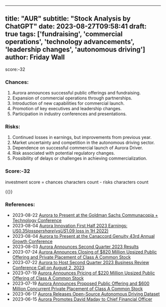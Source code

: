 
---
title: "AUR"
subtitle: "Stock Analysis by ChatGPT"
date: 2023-08-27T09:58:41
draft: true
tags: ['fundraising', 'commercial operations', 'technology advancements', 'leadership changes', 'autonomous driving']
author: Friday Wall
---

score:-32
### Chances:
1. Aurora announces successful public offerings and fundraising.
2. Expansion of commercial operations through partnerships.
3. Introduction of new capabilities for commercial launch.
4. Promotion of key executives and leadership changes.
5. Participation in industry conferences and presentations.
### Risks:
1. Continued losses in earnings, but improvements from previous year.
2. Market uncertainty and competition in the autonomous driving sector.
3. Dependence on successful commercial launch of Aurora Driver.
4. Risk associated with potential regulatory changes.
5. Possibility of delays or challenges in achieving commercialization.
### Score:-32
investment score = chances characters count - risks characters count

{{<tradingview symbol="NASDAQ:AUR">}}
### References:
- 2023-08-22 [Aurora to Present at the Goldman Sachs Communacopia + Technology Conference](https://finance.yahoo.com/news/aurora-present-goldman-sachs-communacopia-130000417.html?.tsrc=rss)
- 2023-08-04 [Aurora Innovation First Half 2023 Earnings: US$0.35 loss per share (vs US$1.09 loss in 1H 2022)](https://finance.yahoo.com/news/aurora-innovation-first-half-2023-100504971.html?.tsrc=rss)
- 2023-08-04 [Aurora to Present at the Canaccord Genuity 43rd Annual Growth Conference](https://finance.yahoo.com/news/aurora-present-canaccord-genuity-43rd-173000951.html?.tsrc=rss)
- 2023-08-03 [Aurora Announces Second Quarter 2023 Results](https://finance.yahoo.com/news/aurora-announces-second-quarter-2023-201500531.html?.tsrc=rss)
- 2023-07-24 [Aurora Announces Closing of $820 Million Upsized Public Offering and Private Placement of Class A Common Stock](https://finance.yahoo.com/news/aurora-announces-closing-820-million-130000077.html?.tsrc=rss)
- 2023-07-22 [Aurora to Host Second Quarter 2023 Business Review Conference Call on August 2, 2023](https://finance.yahoo.com/news/aurora-host-second-quarter-2023-160000578.html?.tsrc=rss)
- 2023-07-19 [Aurora Announces Pricing of $220 Million Upsized Public Offering of Class A Common Stock](https://finance.yahoo.com/news/aurora-announces-pricing-220-million-120000924.html?.tsrc=rss)
- 2023-07-19 [Aurora Announces Proposed Public Offering and $600 Million Concurrent Private Placement of Class A Common Stock](https://finance.yahoo.com/news/aurora-announces-proposed-public-offering-201600837.html?.tsrc=rss)
- 2023-06-17 [Aurora Releases Open-Source Autonomous Driving Dataset](https://finance.yahoo.com/news/aurora-releases-open-source-autonomous-160000417.html?.tsrc=rss)
- 2023-06-15 [Aurora Promotes David Maday to Chief Financial Officer](https://finance.yahoo.com/news/aurora-promotes-david-maday-chief-130000128.html?.tsrc=rss)


                